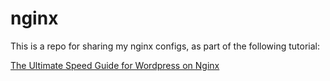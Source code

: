 nginx
=====

This is a repo for sharing my nginx configs, as part of the following tutorial:

[The Ultimate Speed Guide for Wordpress on Nginx](http://danielmiessler.com/blog/ultimate-speed-wordpress-nginx/ "nginx-speed")
